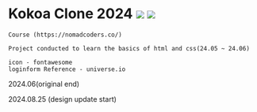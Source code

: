 # Kokoa Clone 2024 <img src="https://img.shields.io/badge/HTML5-E34F26?style=for-the-badge&logo=HTML5&logoColor=white"> <img src="https://img.shields.io/badge/CSS3-1572B6?style=for-the-badge&logo=CSS3&logoColor=white">

    Course (https://nomadcoders.co/)

    Project conducted to learn the basics of html and css(24.05 ~ 24.06)

    icon - fontawesome
    loginform Reference - universe.io

2024.06(original end)

2024.08.25 (design update start)
